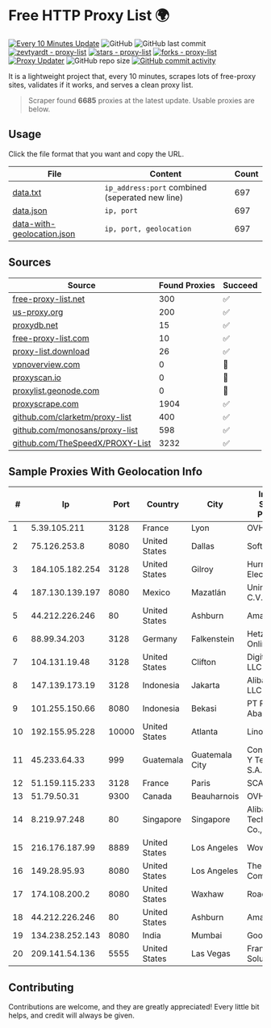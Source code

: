 
# Free HTTP Proxy List 🌍

[![Every 10 Minutes Update](https://github.com/mertguvencli/http-proxy-list/actions/workflows/main.yml/badge.svg?branch=main)](https://github.com/mertguvencli/http-proxy-list/actions/workflows/main.yml)
![GitHub](https://img.shields.io/github/license/mertguvencli/http-proxy-list)
![GitHub last commit](https://img.shields.io/github/last-commit/mertguvencli/http-proxy-list)
[![zevtyardt - proxy-list](https://img.shields.io/static/v1?label=zevtyardt&message=proxy-list&color=blue&logo=github)](https://github.com/zevtyardt/proxy-list "Go to GitHub repo")
[![stars - proxy-list](https://img.shields.io/github/stars/zevtyardt/proxy-list?style=social)](https://github.com/zevtyardt/proxy-list)
[![forks - proxy-list](https://img.shields.io/github/forks/zevtyardt/proxy-list?style=social)](https://github.com/zevtyardt/proxy-list)
[![Proxy Updater](https://github.com/zevtyardt/proxy-list/workflows/Proxy%20Updater/badge.svg)](https://github.com/zevtyardt/proxy-list/actions?query=workflow:"Proxy+Updater")
![GitHub repo size](https://img.shields.io/github/repo-size/zevtyardt/proxy-list)
[![GitHub commit activity](https://img.shields.io/github/commit-activity/m/zevtyardt/proxy-list?logo=commits)](https://github.com/zevtyardt/proxy-list/commits/main)

It is a lightweight project that, every 10 minutes, scrapes lots of free-proxy sites, validates if it works, and serves a clean proxy list.

> Scraper found **6685** proxies at the latest update. Usable proxies are below.

## Usage

Click the file format that you want and copy the URL.

|File|Content|Count|
|----|-------|-----|
|[data.txt](https://raw.githubusercontent.com/mertguvencli/http-proxy-list/main/proxy-list/data.txt)|`ip_address:port` combined (seperated new line)|697|
|[data.json](https://raw.githubusercontent.com/mertguvencli/http-proxy-list/main/proxy-list/data.json)|`ip, port`|697|
|[data-with-geolocation.json](https://raw.githubusercontent.com/mertguvencli/http-proxy-list/main/proxy-list/data-with-geolocation.json)|`ip, port, geolocation`|697|

## Sources

|Source|Found Proxies|Succeed|
|------|-------------|-------|
|[free-proxy-list.net](https://free-proxy-list.net)|300|✅|
|[us-proxy.org](https://www.us-proxy.org)|200|✅|
|[proxydb.net](http://proxydb.net)|15|✅|
|[free-proxy-list.com](https://free-proxy-list.com/?page=&port=&type%5B%5D=http&type%5B%5D=https&up_time=0&search=Search)|10|✅|
|[proxy-list.download](https://www.proxy-list.download/HTTP)|26|✅|
|[vpnoverview.com](https://vpnoverview.com/privacy/anonymous-browsing/free-proxy-servers)|0|🚫|
|[proxyscan.io](https://www.proxyscan.io)|0|🚫|
|[proxylist.geonode.com](https://proxylist.geonode.com/api/proxy-list?limit=300&page=1&sort_by=lastChecked&sort_type=desc&protocols=http,https)|0|🚫|
|[proxyscrape.com](https://api.proxyscrape.com/v2/?request=displayproxies&protocol=http&timeout=10000&country=all&ssl=all&anonymity=all)|1904|✅|
|[github.com/clarketm/proxy-list](https://raw.githubusercontent.com/clarketm/proxy-list/master/proxy-list-raw.txt)|400|✅|
|[github.com/monosans/proxy-list](https://raw.githubusercontent.com/monosans/proxy-list/main/proxies/http.txt)|598|✅|
|[github.com/TheSpeedX/PROXY-List](https://raw.githubusercontent.com/TheSpeedX/PROXY-List/master/http.txt)|3232|✅|


## Sample Proxies With Geolocation Info

|#|Ip|Port|Country|City|Internet Service Provider|
|-|--|----|-------|----|-------------------------|
|1|5.39.105.211|3128|France|Lyon|OVH SAS|
|2|75.126.253.8|8080|United States|Dallas|SoftLayer|
|3|184.105.182.254|3128|United States|Gilroy|Hurricane Electric LLC|
|4|187.130.139.197|8080|Mexico|Mazatlán|Uninet S.A. de C.V.|
|5|44.212.226.246|80|United States|Ashburn|Amazon.com|
|6|88.99.34.203|3128|Germany|Falkenstein|Hetzner Online GmbH|
|7|104.131.19.48|3128|United States|Clifton|DigitalOcean, LLC|
|8|147.139.173.19|3128|Indonesia|Jakarta|Alibaba.com LLC|
|9|101.255.150.66|8080|Indonesia|Bekasi|PT Remala Abadi|
|10|192.155.95.228|10000|United States|Atlanta|Linode, LLC|
|11|45.233.64.33|999|Guatemala|Guatemala City|Conectividad Y Tecnologia S.A.|
|12|51.159.115.233|3128|France|Paris|SCALEWAY|
|13|51.79.50.31|9300|Canada|Beauharnois|OVH SAS|
|14|8.219.97.248|80|Singapore|Singapore|Alibaba (US) Technology Co., Ltd.|
|15|216.176.187.99|8889|United States|Los Angeles|Wowrack.com|
|16|149.28.95.93|8080|United States|Los Angeles|The Constant Company|
|17|174.108.200.2|8080|United States|Waxhaw|Road Runner|
|18|44.212.226.246|80|United States|Ashburn|Amazon.com|
|19|134.238.252.143|8080|India|Mumbai|Google LLC|
|20|209.141.54.136|5555|United States|Las Vegas|FranTech Solutions|



## Contributing

Contributions are welcome, and they are greatly appreciated! Every
little bit helps, and credit will always be given.


